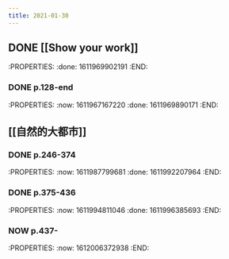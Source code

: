 ```yaml
---
title: 2021-01-30
---
```


## DONE [[Show your work]]
:PROPERTIES:
:done: 1611969902191
:END:
### DONE p.128-end
:PROPERTIES:
:now: 1611967167220
:done: 1611969890171
:END:
## [[自然的大都市]]
### DONE p.246-374
:PROPERTIES:
:now: 1611987799681
:done: 1611992207964
:END:
### DONE p.375-436
:PROPERTIES:
:now: 1611994811046
:done: 1611996385693
:END:
### NOW p.437-
:PROPERTIES:
:now: 1612006372938
:END:
###

